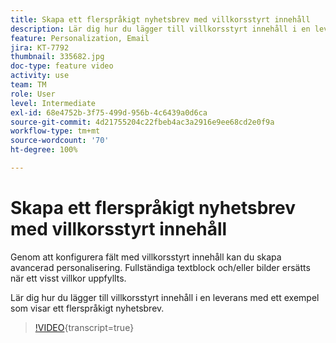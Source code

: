 ```yaml
---
title: Skapa ett flerspråkigt nyhetsbrev med villkorsstyrt innehåll
description: Lär dig hur du lägger till villkorsstyrt innehåll i en leverans med ett exempel som visar ett flerspråkigt nyhetsbrev.
feature: Personalization, Email
jira: KT-7792
thumbnail: 335682.jpg
doc-type: feature video
activity: use
team: TM
role: User
level: Intermediate
exl-id: 68e4752b-3f75-499d-956b-4c6439a0d6ca
source-git-commit: 4d21755204c22fbeb4ac3a2916e9ee68cd2e0f9a
workflow-type: tm+mt
source-wordcount: '70'
ht-degree: 100%

---
```


# Skapa ett flerspråkigt nyhetsbrev med villkorsstyrt innehåll

Genom att konfigurera fält med villkorsstyrt innehåll kan du skapa avancerad personalisering. Fullständiga textblock och/eller bilder ersätts när ett visst villkor uppfyllts.

Lär dig hur du lägger till villkorsstyrt innehåll i en leverans med ett exempel som visar ett flerspråkigt nyhetsbrev.

>[!VIDEO](https://video.tv.adobe.com/v/335682?quality=12&learn=on){transcript=true}
